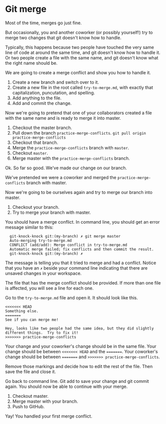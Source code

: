 # Git merge

Most of the time, merges go just fine.

But occasionally, you and another coworker (or possibly yourself!) try to merge two changes that git doesn't know how to handle.

Typically, this happens because two people have touched the very same line of code at around the same time, and git doesn't know how to handle it.  Or two people create a file with the same name, and git doesn't know what the right name should be.

We are going to create a merge conflict and show you how to handle it.

1. Create a new branch and switch over to it.
1. Create a new file in the root called `try-to-merge.md`, with exactly that capitalization, puncutation, and spelling.
1. Add anything to the file.
1. Add and commit the change.

Now we're going to pretend that one of your collaborators created a file with the same name and is ready to merge it into master.


1. Checkout the master branch.
1. Pull down the branch `practice-merge-conflicts`.
  `git pull origin practice-merge-conflicts`
1. Checkout that branch.
1. Merge the `practice-merge-conflicts` branch with `master`.
1. Checkout `master`.
1. Merge master with the `practice-merge-conflicts` branch.


Ok.  So far so good.  We've made our change on our branch.

We've pretended we were a coworker and merged the `practice-merge-conflicts` branch with master.

Now we're going to be ourselves again and try to merge our branch into master.

1. Checkout your branch.
1. Try to merge your branch with master.

You should have a merge conflict.  In command line, you should get an error message similar to this:

```
  git-knock-knock git:(my-branch) ✗ git merge master
  Auto-merging try-to-merge.md
  CONFLICT (add/add): Merge conflict in try-to-merge.md
  Automatic merge failed; fix conflicts and then commit the result.
  git-knock-knock git:(my-branch) ✗ 
```

The message is telling you that it tried to merge and had a conflict.  Notice that you have an `✗` beside your command line indicating that there are unsaved changes in your workspace.

The file that has the merge conflict should be provided.  If more than one file is affected, you will see a line for each one.

Go to the `try-to-merge.md` file and open it.  It should look like this.


```
<<<<<<< HEAD
Something else.
=======
See if you can merge me!

Hey, looks like two people had the same idea, but they did slightly different things.  Try to fix it!
>>>>>>> practice-merge-conflicts
```

Your change and your coworker's change should be in the same file. Your change should be between `<<<<<<< HEAD` and the `=======`.  Your coworker's change should be between `=======` and `>>>>>>> practice-merge-conflicts`.

Remove those markings and decide how to edit the rest of the file.  Then save the file and close it.

Go back to command line.  Git add to save your change and git commit again.  You should now be able to continue with your merge.

1. Checkout master.
1. Merge master with your branch.
1. Push to GitHub.

Yay!  You handled your first merge conflict.